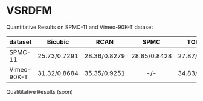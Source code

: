 # VSRDFM
Quantitative Results on SPMC-11 and Vimeo-90K-T dataset

| dataset     |   Bicubic    |     RCAN     |     SPMC     |    TOFlow    |   DUF_52L    |     Ours/5F      |
| :---------- | :----------: | :----------: | :----------: | :----------: | :----------: | :--------------: |
| SPMC-11     | 25.73/0.7291 | 28.36/0.8279 | 28.85/0.8428 | 27.87/0.8220 | 29.43/0.8664 | **29.56/0.8664** |
| Vimeo-90K-T | 31.32/0.8684 | 35.35/0.9251 |     -/-      | 34.83/0.9220 | 36.37/0.9387 | **37.07/0.9435** |

Qualititative Results (soon)
